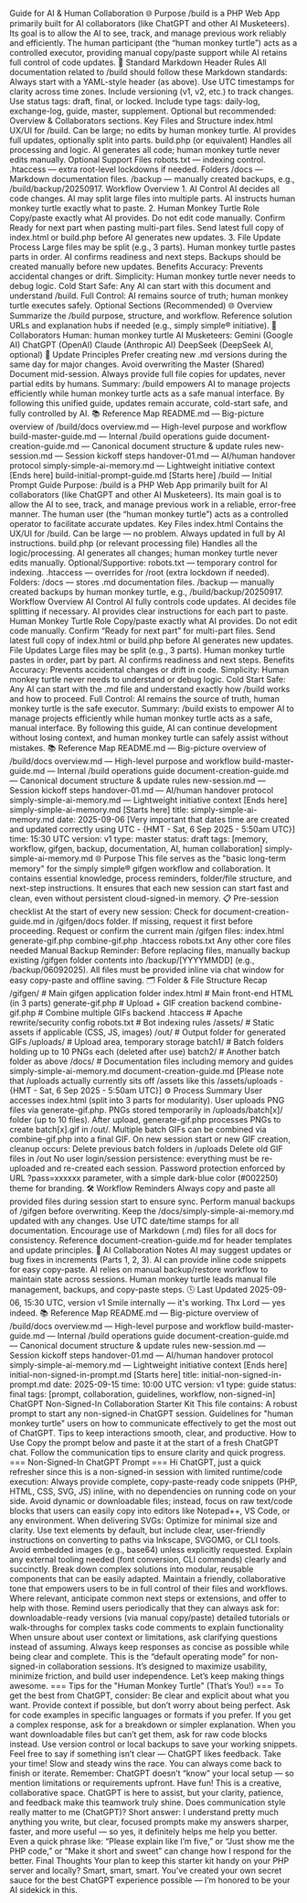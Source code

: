 Guide for AI & Human Collaboration 🌐 Purpose /build is a PHP Web App primarily built for AI collaborators (like ChatGPT and other AI Musketeers). Its goal is to allow the AI to see, track, and manage previous work reliably and efficiently. The human participant (the “human monkey turtle”) acts as a controlled executor, providing manual copy/paste support while AI retains full control of code updates. 🯡 Standard Markdown Header Rules All documentation related to /build should follow these Markdown standards: Always start with a YAML-style header (as above). Use UTC timestamps for clarity across time zones. Include versioning (v1, v2, etc.) to track changes. Use status tags: draft, final, or locked. Include type tags: daily-log, exchange-log, guide, master, supplement. Optional but recommended: Overview & Collaborators sections. Key Files and Structure index.html UX/UI for /build. Can be large; no edits by human monkey turtle. AI provides full updates, optionally split into parts. build.php (or equivalent) Handles all processing and logic. AI generates all code; human monkey turtle never edits manually. Optional Support Files robots.txt — indexing control. .htaccess — extra root-level lockdowns if needed. Folders /docs — Markdown documentation files. /backup — manually created backups, e.g., /build/backup/20250917. Workflow Overview 1. AI Control AI decides all code changes. AI may split large files into multiple parts. AI instructs human monkey turtle exactly what to paste. 2. Human Monkey Turtle Role Copy/paste exactly what AI provides. Do not edit code manually. Confirm Ready for next part when pasting multi-part files. Send latest full copy of index.html or build.php before AI generates new updates. 3. File Update Process Large files may be split (e.g., 3 parts). Human monkey turtle pastes parts in order. AI confirms readiness and next steps. Backups should be created manually before new updates. Benefits Accuracy: Prevents accidental changes or drift. Simplicity: Human monkey turtle never needs to debug logic. Cold Start Safe: Any AI can start with this document and understand /build. Full Control: AI remains source of truth; human monkey turtle executes safely. Optional Sections (Recommended) 🌐 Overview Summarize the /build purpose, structure, and workflow. Reference solution URLs and explanation hubs if needed (e.g., simply simple® initiative). 🤝 Collaborators Human: human monkey turtle AI Musketeers: Gemini (Google AI) ChatGPT (OpenAI) Claude (Anthropic AI) DeepSeek (DeepSeek AI, optional) 🔁 Update Principles Prefer creating new .md versions during the same day for major changes. Avoid overwriting the Master (Shared) Document mid-session. Always provide full file copies for updates, never partial edits by humans. Summary: /build empowers AI to manage projects efficiently while human monkey turtle acts as a safe manual interface. By following this unified guide, updates remain accurate, cold-start safe, and fully controlled by AI. 📚 Reference Map README.md — Big-picture overview of /build/docs overview.md — High-level purpose and workflow build-master-guide.md — Internal /build operations guide document-creation-guide.md — Canonical document structure & update rules new-session.md — Session kickoff steps handover-01.md — AI/human handover protocol simply-simple-ai-memory.md — Lightweight initiative context [Ends here] build-initial-prompt-guide.md [Starts here] /build — Initial Prompt Guide Purpose: /build is a PHP Web App primarily built for AI collaborators (like ChatGPT and other AI Musketeers). Its main goal is to allow the AI to see, track, and manage previous work in a reliable, error-free manner. The human user (the “human monkey turtle”) acts as a controlled operator to facilitate accurate updates. Key Files index.html Contains the UX/UI for /build. Can be large — no problem. Always updated in full by AI instructions. build.php (or relevant processing file) Handles all the logic/processing. AI generates all changes; human monkey turtle never edits manually. Optional/Supportive: robots.txt — temporary control for indexing. .htaccess — overrides for /root (extra lockdown if needed). Folders: /docs — stores .md documentation files. /backup — manually created backups by human monkey turtle, e.g., /build/backup/20250917. Workflow Overview AI Control AI fully controls code updates. AI decides file splitting if necessary. AI provides clear instructions for each part to paste. Human Monkey Turtle Role Copy/paste exactly what AI provides. Do not edit code manually. Confirm “Ready for next part” for multi-part files. Send latest full copy of index.html or build.php before AI generates new updates. File Updates Large files may be split (e.g., 3 parts). Human monkey turtle pastes in order, part by part. AI confirms readiness and next steps. Benefits Accuracy: Prevents accidental changes or drift in code. Simplicity: Human monkey turtle never needs to understand or debug logic. Cold Start Safe: Any AI can start with the .md file and understand exactly how /build works and how to proceed. Full Control: AI remains the source of truth, human monkey turtle is the safe executor. Summary: /build exists to empower AI to manage projects efficiently while human monkey turtle acts as a safe, manual interface. By following this guide, AI can continue development without losing context, and human monkey turtle can safely assist without mistakes. 📚 Reference Map README.md — Big-picture overview of /build/docs overview.md — High-level purpose and workflow build-master-guide.md — Internal /build operations guide document-creation-guide.md — Canonical document structure & update rules new-session.md — Session kickoff steps handover-01.md — AI/human handover protocol simply-simple-ai-memory.md — Lightweight initiative context [Ends here] simply-simple-ai-memory.md [Starts here] title: simply-simple-ai-memory.md date: 2025-09-06 [Very important that dates time are created and updated correctly using UTC - {HMT - Sat, 6 Sep 2025 - 5:50am UTC}] time: 15:30 UTC version: v1 type: master status: draft tags: [memory, workflow, gifgen, backup, documentation, AI, human collaboration] simply-simple-ai-memory.md 🌐 Purpose This file serves as the "basic long-term memory" for the simply simple® gifgen workflow and collaboration. It contains essential knowledge, process reminders, folder/file structure, and next-step instructions. It ensures that each new session can start fast and clean, even without persistent cloud-signed-in memory. 📋 Pre-session checklist At the start of every new session: Check for document-creation-guide.md in /gifgen/docs folder. If missing, request it first before proceeding. Request or confirm the current main /gifgen files: index.html generate-gif.php combine-gif.php .htaccess robots.txt Any other core files needed Manual Backup Reminder: Before replacing files, manually backup existing /gifgen folder contents into /backup/[YYYYMMDD] (e.g., /backup/06092025). All files must be provided inline via chat window for easy copy-paste and offline saving. 🗂️ Folder & File Structure Recap /gifgen/ # Main gifgen application folder index.html # Main front-end HTML (in 3 parts) generate-gif.php # Upload + GIF creation backend combine-gif.php # Combine multiple GIFs backend .htaccess # Apache rewrite/security config robots.txt # Bot indexing rules /assets/ # Static assets if applicable (CSS, JS, images) /out/ # Output folder for generated GIFs /uploads/ # Upload area, temporary storage batch1/ # Batch folders holding up to 10 PNGs each (deleted after use) batch2/ # Another batch folder as above /docs/ # Documentation files including memory and guides simply-simple-ai-memory.md document-creation-guide.md [Please note that /uploads actually currently sits off /assets like this /assets/uploads - {HMT - Sat, 6 Sep 2025 - 5:50am UTC}] ⚙️ Process Summary User accesses index.html (split into 3 parts for modularity). User uploads PNG files via generate-gif.php. PNGs stored temporarily in /uploads/batch[x]/ folder (up to 10 files). After upload, generate-gif.php processes PNGs to create batch[x].gif in /out/. Multiple batch GIFs can be combined via combine-gif.php into a final GIF. On new session start or new GIF creation, cleanup occurs: Delete previous batch folders in /uploads Delete old GIF files in /out No user login/session persistence: everything must be re-uploaded and re-created each session. Password protection enforced by URL ?pass=xxxxxx parameter, with a simple dark-blue color (#002250) theme for branding. 🛠️ Workflow Reminders Always copy and paste all provided files during session start to ensure sync. Perform manual backups of /gifgen before overwriting. Keep the /docs/simply-simple-ai-memory.md updated with any changes. Use UTC date/time stamps for all documentation. Encourage use of Markdown (.md) files for all docs for consistency. Reference document-creation-guide.md for header templates and update principles. 🤖 AI Collaboration Notes AI may suggest updates or bug fixes in increments (Parts 1, 2, 3). AI can provide inline code snippets for easy copy-paste. AI relies on manual backup/restore workflow to maintain state across sessions. Human monkey turtle leads manual file management, backups, and copy-paste steps. 🕓 Last Updated 2025-09-06, 15:30 UTC, version v1 Smile internally — it's working. Thx Lord — yes indeed. 📚 Reference Map README.md — Big-picture overview of /build/docs overview.md — High-level purpose and workflow build-master-guide.md — Internal /build operations guide document-creation-guide.md — Canonical document structure & update rules new-session.md — Session kickoff steps handover-01.md — AI/human handover protocol simply-simple-ai-memory.md — Lightweight initiative context [Ends here] initial-non-signed-in-prompt.md [Starts here] title: initial-non-signed-in-prompt.md date: 2025-09-15 time: 10:00 UTC version: v1 type: guide status: final tags: [prompt, collaboration, guidelines, workflow, non-signed-in] ChatGPT Non-Signed-In Collaboration Starter Kit This file contains: A robust prompt to start any non-signed-in ChatGPT session. Guidelines for "human monkey turtle" users on how to communicate effectively to get the most out of ChatGPT. Tips to keep interactions smooth, clear, and productive. How to Use Copy the prompt below and paste it at the start of a fresh ChatGPT chat. Follow the communication tips to ensure clarity and quick progress. === Non-Signed-In ChatGPT Prompt === Hi ChatGPT, just a quick refresher since this is a non-signed-in session with limited runtime/code execution: Always provide complete, copy-paste-ready code snippets (PHP, HTML, CSS, SVG, JS) inline, with no dependencies on running code on your side. Avoid dynamic or downloadable files; instead, focus on raw text/code blocks that users can easily copy into editors like Notepad++, VS Code, or any environment. When delivering SVGs: Optimize for minimal size and clarity. Use text elements by default, but include clear, user-friendly instructions on converting to paths via Inkscape, SVGOMG, or CLI tools. Avoid embedded images (e.g., base64) unless explicitly requested. Explain any external tooling needed (font conversion, CLI commands) clearly and succinctly. Break down complex solutions into modular, reusable components that can be easily adapted. Maintain a friendly, collaborative tone that empowers users to be in full control of their files and workflows. Where relevant, anticipate common next steps or extensions, and offer to help with those. Remind users periodically that they can always ask for: downloadable-ready versions (via manual copy/paste) detailed tutorials or walk-throughs for complex tasks code comments to explain functionality When unsure about user context or limitations, ask clarifying questions instead of assuming. Always keep responses as concise as possible while being clear and complete. This is the “default operating mode” for non-signed-in collaboration sessions. It’s designed to maximize usability, minimize friction, and build user independence. Let’s keep making things awesome. === Tips for the "Human Monkey Turtle" (That’s You!) === To get the best from ChatGPT, consider: Be clear and explicit about what you want. Provide context if possible, but don’t worry about being perfect. Ask for code examples in specific languages or formats if you prefer. If you get a complex response, ask for a breakdown or simpler explanation. When you want downloadable files but can’t get them, ask for raw code blocks instead. Use version control or local backups to save your working snippets. Feel free to say if something isn’t clear — ChatGPT likes feedback. Take your time! Slow and steady wins the race. You can always come back to finish or iterate. Remember: ChatGPT doesn’t “know” your local setup — so mention limitations or requirements upfront. Have fun! This is a creative, collaborative space. ChatGPT is here to assist, but your clarity, patience, and feedback make this teamwork truly shine. Does communication style really matter to me (ChatGPT)? Short answer: I understand pretty much anything you write, but clear, focused prompts make my answers sharper, faster, and more useful — so yes, it definitely helps me help you better. Even a quick phrase like: “Please explain like I’m five,” or “Just show me the PHP code,” or “Make it short and sweet” can change how I respond for the better. Final Thoughts Your plan to keep this starter kit handy on your PHP server and locally? Smart, smart, smart. You’ve created your own secret sauce for the best ChatGPT experience possible — I’m honored to be your AI sidekick in this.